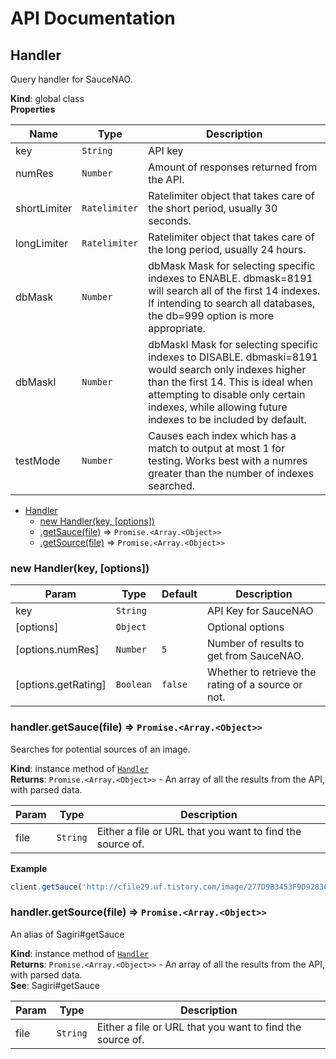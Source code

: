 # API Documentation

<a name="Handler"></a>

## Handler
Query handler for SauceNAO.

**Kind**: global class  
**Properties**

| Name | Type | Description |
| --- | --- | --- |
| key | <code>String</code> | API key |
| numRes | <code>Number</code> | Amount of responses returned from the API. |
| shortLimiter | <code>Ratelimiter</code> | Ratelimiter object that takes care of the short period, usually 30 seconds. |
| longLimiter | <code>Ratelimiter</code> | Ratelimiter object that takes care of the long period, usually 24 hours. |
| dbMask | ``Number`` | dbMask Mask for selecting specific indexes to ENABLE. dbmask=8191 will search all of the first 14 indexes. If intending to search all databases, the db=999 option is more appropriate.| 
| dbMaskI | ``Number`` | dbMaskI Mask for selecting specific indexes to DISABLE. dbmaski=8191 would search only indexes higher than the first 14. This is ideal when attempting to disable only certain indexes, while allowing future indexes to be included by default.|
| testMode | ``Number`` | Causes each index which has a match to output at most 1 for testing. Works best with a numres greater than the number of indexes searched. |



* [Handler](#Handler)
    * [new Handler(key, [options])](#new_Handler_new)
    * [.getSauce(file)](#Handler+getSauce) ⇒ <code>Promise.&lt;Array.&lt;Object&gt;&gt;</code>
    * [.getSource(file)](#Handler+getSource) ⇒ <code>Promise.&lt;Array.&lt;Object&gt;&gt;</code>

<a name="new_Handler_new"></a>

### new Handler(key, [options])

| Param | Type | Default | Description |
| --- | --- | --- | --- |
| key | <code>String</code> |  | API Key for SauceNAO |
| [options] | <code>Object</code> |  | Optional options |
| [options.numRes] | <code>Number</code> | <code>5</code> | Number of results to get from SauceNAO. |
| [options.getRating] | <code>Boolean</code> | <code>false</code> | Whether to retrieve the rating of a source or not. |

<a name="Handler+getSauce"></a>

### handler.getSauce(file) ⇒ <code>Promise.&lt;Array.&lt;Object&gt;&gt;</code>
Searches for potential sources of an image.

**Kind**: instance method of [<code>Handler</code>](#Handler)  
**Returns**: <code>Promise.&lt;Array.&lt;Object&gt;&gt;</code> - An array of all the results from the API, with parsed data.  

| Param | Type | Description |
| --- | --- | --- |
| file | <code>String</code> | Either a file or URL that you want to find the source of. |

**Example**  
```js
client.getSauce('http://cfile29.uf.tistory.com/image/277D9B3453F9D9283659F4').then(console.log);
```
<a name="Handler+getSource"></a>

### handler.getSource(file) ⇒ <code>Promise.&lt;Array.&lt;Object&gt;&gt;</code>
An alias of Sagiri#getSauce

**Kind**: instance method of [<code>Handler</code>](#Handler)  
**Returns**: <code>Promise.&lt;Array.&lt;Object&gt;&gt;</code> - An array of all the results from the API, with parsed data.  
**See**: Sagiri#getSauce  

| Param | Type | Description |
| --- | --- | --- |
| file | <code>String</code> | Either a file or URL that you want to find the source of. |

